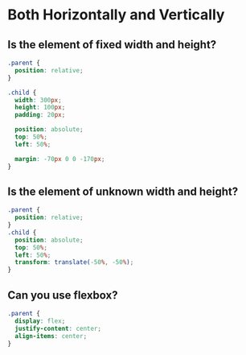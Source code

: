 # Both Horizontally and Vertically

## Is the element of fixed width and height?

```css
.parent {
  position: relative;
}

.child {
  width: 300px;
  height: 100px;
  padding: 20px;

  position: absolute;
  top: 50%;
  left: 50%;

  margin: -70px 0 0 -170px;
}
```

## Is the element of unknown width and height?

```css
.parent {
  position: relative;
}
.child {
  position: absolute;
  top: 50%;
  left: 50%;
  transform: translate(-50%, -50%);
}
```

## Can you use flexbox?

```css
.parent {
  display: flex;
  justify-content: center;
  align-items: center;
}
```
